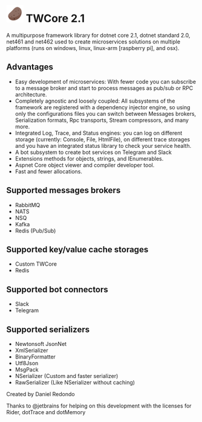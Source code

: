 # <img src="https://raw.githubusercontent.com/tonyredondo/TWCore2/master/icon.png" alt="Potato" width="45px" height="45px" /> TWCore 2.1
A multipurpose framework library for dotnet core 2.1, dotnet standard 2.0, net461 and net462 used to create microservices solutions on multiple platforms (runs on windows, linux, linux-arm [raspberry pi], and osx).

## Advantages

- Easy development of microservices: With fewer code you can subscribe to a message broker and start to process messages as pub/sub or RPC architecture.
- Completely agnostic and loosely coupled: All subsystems of the framework are registered with a dependency injector engine, so using only the configurations files you can switch between Messages brokers, Serialization formats, Rpc transports, Stream compressors, and many more.
- Integrated Log, Trace, and Status engines: you can log on different storage (currently: Console, File, HtmlFile), on different trace storages and you have an integrated status library to check your service health.
- A bot subsystem to create bot services on Telegram and Slack
- Extensions methods for objects, strings, and IEnumerables.
- Aspnet Core object viewer and compiler developer tool.
- Fast and fewer allocations.

## Supported messages brokers

- RabbitMQ
- NATS
- NSQ
- Kafka
- Redis (Pub/Sub)

## Supported key/value cache storages

- Custom TWCore
- Redis

## Supported bot connectors

- Slack
- Telegram

## Supported serializers

- Newtonsoft JsonNet
- XmlSerializer
- BinaryFormatter
- Utf8Json
- MsgPack
- NSerializer (Custom and faster serializer)
- RawSerializer (Like NSerializer without caching)


Created by Daniel Redondo



Thanks to @jetbrains for helping on this development with the licenses for Rider, dotTrace and dotMemory
